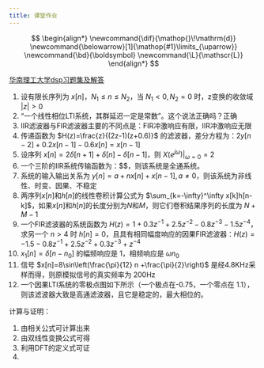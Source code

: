 ```yaml
---
title: 课堂作业
---
```


<!--more-->
$$
\begin{align*}
\newcommand{\dif}{\mathop{}\!\mathrm{d}}
\newcommand{\belowarrow}[1]{\mathop{#1}\limits_{\uparrow}}
\newcommand{\bd}{\boldsymbol}
\newcommand{\L}{\mathscr{L}}
\end{align*}
$$

[华南理工大学dsp习题集及解答](https://wenku.baidu.com/view/92f23e601ed9ad51f01df2ce.html)

1. 设有限长序列为 $x[n]$，$N_1\leq n\leq N_2$，当 $N_1<0,N_2=0$ 时，z变换的收敛域 $\vert z\vert>0$
2. “一个线性相位LTI系统，其群延迟一定是常数”。这个说法正确吗？正确
3. IIR滤波器与FIR滤波器主要的不同点是：FIR冲激响应有限，IIR冲激响应无限
4. 传递函数为 $H(z)=\frac{z}{(2z-1)(z+0.6)}$ 的滤波器，差分方程为：$2y[n-2]+0.2x[n-1]-0.6x[n]=x[n-1]$
5. 设序列 $x[n]=2\delta[n+1]+\delta[n]-\delta[n-1]$，则 $X(e^{j\omega})\vert_{\omega=0}=2$
6. 一个三阶的IIR系统传输函数为：$$，则该系统是全通系统。
7. 系统的输入输出关系为 $y[n]=a+nx[n]+x[n-1],a\neq0$，则该系统为非线性、时变、因果、不稳定
8. 两序列$x[n]$和$h[n]$的线性卷积计算公式为 $\sum_{k=-\infty}^\infty x[k]h[n-k]$，如果$x[n]$和$h[n]$的长度分别为$N$和$M$，则它们卷积结果序列的长度为 $N+M-1$
9. 一个FIR滤波器的系统函数为 $H(z)=1+0.3z^{-1}+2.5z^{-2}-0.8z^{-3}-1.5z^{-4}$，求另一个 $n>4$ 时 $h[n]=0$，且具有相同幅度响应的因果FIR滤波器：$H(z)=-1.5-0.8z^{-1}+2.5z^{-2}+0.3z^{-3}+z^{-4}$
10. $x_1[n]=\delta[n-n_0]$ 的幅频响应是 $1$，相频响应是 $\omega n_0$
11. 信号 $x[n]=8\sin\left(\frac{\pi}{12} n +\frac{\pi}{2}\right)$ 是经4.8KHz采样而得，则原模拟信号的真实频率为 200Hz
12. 一个因果LTI系统的零极点图如下所示（一个极点在-0.75，一个零点在 1.1），则该滤波器大致是高通滤波器，且它是稳定的，最大相位的。

计算与证明：

1. 由相关公式可计算出来
2. 由双线性变换公式可得
3. 利用DFT的定义式可证
4. 